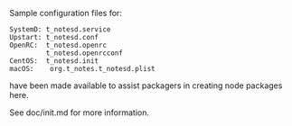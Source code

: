 Sample configuration files for:
```
SystemD: t_notesd.service
Upstart: t_notesd.conf
OpenRC:  t_notesd.openrc
         t_notesd.openrcconf
CentOS:  t_notesd.init
macOS:    org.t_notes.t_notesd.plist
```
have been made available to assist packagers in creating node packages here.

See doc/init.md for more information.
